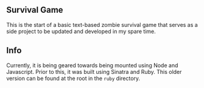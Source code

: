 ## Survival Game
This is the start of a basic text-based zombie survival game that serves as a side project
to be updated and developed in my spare time.

## Info
Currently, it is being geared towards being mounted using Node and Javascript.  Prior to this,
it was built using Sinatra and Ruby.  This older version can be found at the root in the
```ruby``` directory.
